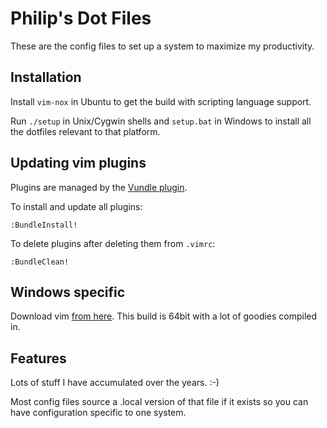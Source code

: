 # Philip's Dot Files
These are the config files to set up a system to maximize my productivity.

## Installation
Install `vim-nox` in Ubuntu to get the build with scripting language support.

Run `./setup` in Unix/Cygwin shells and `setup.bat` in Windows to install all the dotfiles relevant to that platform.

## Updating vim plugins
Plugins are managed by the [Vundle plugin][vundle].

To install and update all plugins:

    :BundleInstall!

To delete plugins after deleting them from `.vimrc`:

    :BundleClean!

[vundle]: https://github.com/gmarik/vundle

## Windows specific

Download vim [from here][winvim]. This build is 64bit with a lot of goodies compiled in.

[winvim]: http://solar-blogg.blogspot.ca/p/vim-build.html

## Features
Lots of stuff I have accumulated over the years.  :-)

Most config files source a .local version of that file if it exists so you can have configuration specific to one system.
